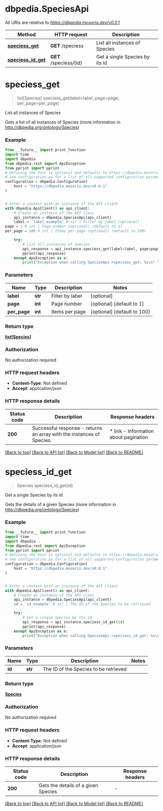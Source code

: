 # dbpedia.SpeciesApi

All URIs are relative to *https://dbpedia.mosorio.dev/v0.0.1*

Method | HTTP request | Description
------------- | ------------- | -------------
[**speciess_get**](SpeciesApi.md#speciess_get) | **GET** /speciess | List all instances of Species
[**speciess_id_get**](SpeciesApi.md#speciess_id_get) | **GET** /speciess/{id} | Get a single Species by its id


# **speciess_get**
> list[Species] speciess_get(label=label, page=page, per_page=per_page)

List all instances of Species

Gets a list of all instances of Species (more information in http://dbpedia.org/ontology/Species)

### Example

```python
from __future__ import print_function
import time
import dbpedia
from dbpedia.rest import ApiException
from pprint import pprint
# Defining the host is optional and defaults to https://dbpedia.mosorio.dev/v0.0.1
# See configuration.py for a list of all supported configuration parameters.
configuration = dbpedia.Configuration(
    host = "https://dbpedia.mosorio.dev/v0.0.1"
)


# Enter a context with an instance of the API client
with dbpedia.ApiClient() as api_client:
    # Create an instance of the API class
    api_instance = dbpedia.SpeciesApi(api_client)
    label = 'label_example' # str | Filter by label (optional)
page = 1 # int | Page number (optional) (default to 1)
per_page = 100 # int | Items per page (optional) (default to 100)

    try:
        # List all instances of Species
        api_response = api_instance.speciess_get(label=label, page=page, per_page=per_page)
        pprint(api_response)
    except ApiException as e:
        print("Exception when calling SpeciesApi->speciess_get: %s\n" % e)
```

### Parameters

Name | Type | Description  | Notes
------------- | ------------- | ------------- | -------------
 **label** | **str**| Filter by label | [optional] 
 **page** | **int**| Page number | [optional] [default to 1]
 **per_page** | **int**| Items per page | [optional] [default to 100]

### Return type

[**list[Species]**](Species.md)

### Authorization

No authorization required

### HTTP request headers

 - **Content-Type**: Not defined
 - **Accept**: application/json

### HTTP response details
| Status code | Description | Response headers |
|-------------|-------------|------------------|
**200** | Successful response - returns an array with the instances of Species. |  * link - Information about pagination <br>  |

[[Back to top]](#) [[Back to API list]](../README.md#documentation-for-api-endpoints) [[Back to Model list]](../README.md#documentation-for-models) [[Back to README]](../README.md)

# **speciess_id_get**
> Species speciess_id_get(id)

Get a single Species by its id

Gets the details of a given Species (more information in http://dbpedia.org/ontology/Species)

### Example

```python
from __future__ import print_function
import time
import dbpedia
from dbpedia.rest import ApiException
from pprint import pprint
# Defining the host is optional and defaults to https://dbpedia.mosorio.dev/v0.0.1
# See configuration.py for a list of all supported configuration parameters.
configuration = dbpedia.Configuration(
    host = "https://dbpedia.mosorio.dev/v0.0.1"
)


# Enter a context with an instance of the API client
with dbpedia.ApiClient() as api_client:
    # Create an instance of the API class
    api_instance = dbpedia.SpeciesApi(api_client)
    id = 'id_example' # str | The ID of the Species to be retrieved

    try:
        # Get a single Species by its id
        api_response = api_instance.speciess_id_get(id)
        pprint(api_response)
    except ApiException as e:
        print("Exception when calling SpeciesApi->speciess_id_get: %s\n" % e)
```

### Parameters

Name | Type | Description  | Notes
------------- | ------------- | ------------- | -------------
 **id** | **str**| The ID of the Species to be retrieved | 

### Return type

[**Species**](Species.md)

### Authorization

No authorization required

### HTTP request headers

 - **Content-Type**: Not defined
 - **Accept**: application/json

### HTTP response details
| Status code | Description | Response headers |
|-------------|-------------|------------------|
**200** | Gets the details of a given Species |  -  |

[[Back to top]](#) [[Back to API list]](../README.md#documentation-for-api-endpoints) [[Back to Model list]](../README.md#documentation-for-models) [[Back to README]](../README.md)

